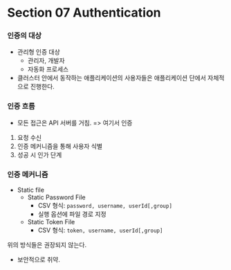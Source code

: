 # Section 07 Authentication

### 인증의 대상
- 관리형 인증 대상
  - 관리자, 개발자
  - 자동화 프로세스
- 클러스터 안에서 동작하는 애플리케이션의 사용자들은 애플리케이션 단에서 자체적으로 진행한다.

### 인증 흐름
- 모든 접근은 API 서버를 거침. => 여기서 인증
1. 요청 수신
2. 인증 메커니즘을 통해 사용자 식별
3. 성공 시 인가 단계

### 인증 메커니즘
- Static file
  - Static Password File
    - CSV 형식: `password, username, userId[,group]`
    - 실행 옵션에 파일 경로 지정
  - Static Token File
    - CSV 형식: `token, username, userId[,group]`

위의 방식들은 권장되지 않는다.
- 보안적으로 취약.